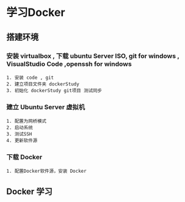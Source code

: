 # 学习Docker
## 搭建环境
### 安装 virtualbox , 下载 ubuntu Server ISO, git for windows , VisualStudio Code ,openssh for windows
    1. 安装 code , git
    2. 建立项目文件夹 dockerStudy
    3. 初始化 dockerStudy git项目 测试同步
### 建立 Ubuntu Server 虚拟机
    1. 配置为网桥模式
    2. 启动系统
    3. 测试SSH
    4. 更新软件源
### 下载 Docker
    1. 配置Docker软件源，安装 Docker
## Docker 学习
